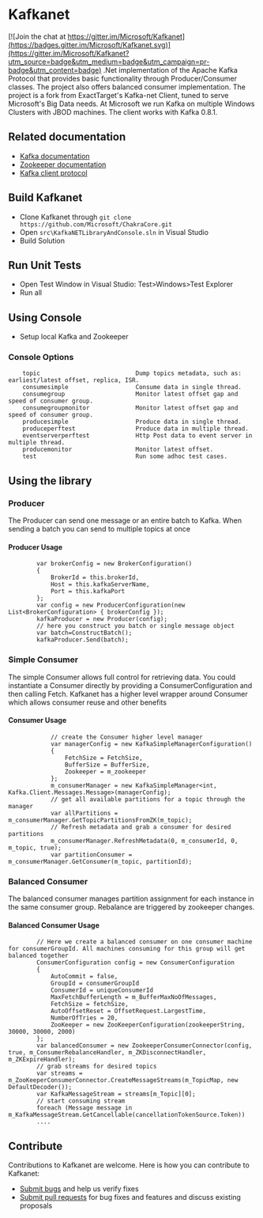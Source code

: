 # Kafkanet

[![Join the chat at https://gitter.im/Microsoft/Kafkanet](https://badges.gitter.im/Microsoft/Kafkanet.svg)](https://gitter.im/Microsoft/Kafkanet?utm_source=badge&utm_medium=badge&utm_campaign=pr-badge&utm_content=badge)
.Net implementation of the Apache Kafka Protocol that provides basic functionality through Producer/Consumer classes. The project also offers balanced consumer implementation. 
The project is a fork from ExactTarget's Kafka-net Client, tuned to serve Microsoft's Big Data needs. At Microsoft we run Kafka on multiple Windows Clusters with JBOD machines.
The client works with Kafka 0.8.1.

## Related documentation
* [Kafka documentation](https://kafka.apache.org/documentation.html)
* [Zookeeper documentation](https://cwiki.apache.org/confluence/display/ZOOKEEPER/Index)
* [Kafka client protocol](https://cwiki.apache.org/confluence/display/KAFKA/A+Guide+To+The+Kafka+Protocol)

## Build Kafkanet
* Clone Kafkanet through ```git clone https://github.com/Microsoft/ChakraCore.git```
* Open `src\KafkaNETLibraryAndConsole.sln` in Visual Studio
* Build Solution

## Run Unit Tests
* Open Test Window in Visual Studio: Test>Windows>Test Explorer
* Run all

## Using Console
* Setup local Kafka and Zookeeper

### Console Options
		topic                           Dump topics metadata, such as: earliest/latest offset, replica, ISR.
        consumesimple                   Consume data in single thread.
        consumegroup                    Monitor latest offset gap and speed of consumer group.
        consumegroupmonitor             Monitor latest offset gap and speed of consumer group.
        producesimple                   Produce data in single thread.
        produceperftest                 Produce data in multiple thread.
        eventserverperftest             Http Post data to event server in multiple thread.
        producemonitor                  Monitor latest offset.
        test                            Run some adhoc test cases.
		
## Using the library

### Producer

The Producer can send one message or an entire batch to Kafka. When sending a batch you can send to multiple topics at once
#### Producer Usage

			var brokerConfig = new BrokerConfiguration()
            {
                BrokerId = this.brokerId,
                Host = this.kafkaServerName,
                Port = this.kafkaPort
            };
            var config = new ProducerConfiguration(new List<BrokerConfiguration> { brokerConfig });
            kafkaProducer = new Producer(config);
			// here you construct you batch or single message object
			var batch=ConstructBatch();
			kafkaProducer.Send(batch);
### Simple Consumer

The simple Consumer allows full control for retrieving data. You could instantiate a Consumer directly by providing a ConsumerConfiguration and then calling Fetch.
Kafkanet has a higher level wrapper around Consumer which allows consumer reuse and other benefits
#### Consumer Usage

				// create the Consumer higher level manager
				var managerConfig = new KafkaSimpleManagerConfiguration()
                {
                    FetchSize = FetchSize,
                    BufferSize = BufferSize,
                    Zookeeper = m_zookeeper
                };
                m_consumerManager = new KafkaSimpleManager<int, Kafka.Client.Messages.Message>(managerConfig);
				// get all available partitions for a topic through the manager
				var allPartitions = m_consumerManager.GetTopicPartitionsFromZK(m_topic);
				// Refresh metadata and grab a consumer for desired partitions
				m_consumerManager.RefreshMetadata(0, m_consumerId, 0, m_topic, true);
                var partitionConsumer = m_consumerManager.GetConsumer(m_topic, partitionId);
### Balanced Consumer

The balanced consumer manages partition assignment for each instance in the same consumer group. Rebalance are triggered by zookeeper changes.
#### Balanced Consumer Usage

			// Here we create a balanced consumer on one consumer machine for consumerGroupId. All machines consuming for this group will get balanced together
			ConsumerConfiguration config = new ConsumerConfiguration
            {
                AutoCommit = false,
                GroupId = consumerGroupId
                ConsumerId = uniqueConsumerId
                MaxFetchBufferLength = m_BufferMaxNoOfMessages,
                FetchSize = fetchSize,
                AutoOffsetReset = OffsetRequest.LargestTime,
                NumberOfTries = 20,
                ZooKeeper = new ZooKeeperConfiguration(zookeeperString, 30000, 30000, 2000)
            };
            var balancedConsumer = new ZookeeperConsumerConnector(config, true, m_ConsumerRebalanceHandler, m_ZKDisconnectHandler, m_ZKExpireHandler);
			// grab streams for desired topics 
			var streams = m_ZooKeeperConsumerConnector.CreateMessageStreams(m_TopicMap, new DefaultDecoder());
            var KafkaMessageStream = streams[m_Topic][0];
			// start consuming stream
			foreach (Message message in m_KafkaMessageStream.GetCancellable(cancellationTokenSource.Token))
			....
			
## Contribute

Contributions to Kafkanet are welcome.  Here is how you can contribute to Kafkanet:
* [Submit bugs](https://github.com/Microsoft/Kafkanet/issues) and help us verify fixes
* [Submit pull requests](https://github.com/Microsoft/Kafkanet/pulls) for bug fixes and features and discuss existing proposals